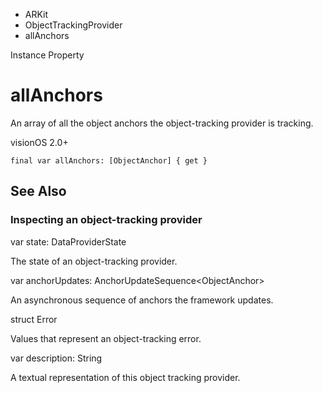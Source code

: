 

- ARKit
- ObjectTrackingProvider
-  allAnchors 

Instance Property

# allAnchors

An array of all the object anchors the object-tracking provider is tracking.

visionOS 2.0+

``` source
final var allAnchors: [ObjectAnchor] { get }
```

## See Also

### Inspecting an object-tracking provider

var state: DataProviderState

The state of an object-tracking provider.

var anchorUpdates: AnchorUpdateSequence&lt;ObjectAnchor>

An asynchronous sequence of anchors the framework updates.

struct Error

Values that represent an object-tracking error.

var description: String

A textual representation of this object tracking provider.

